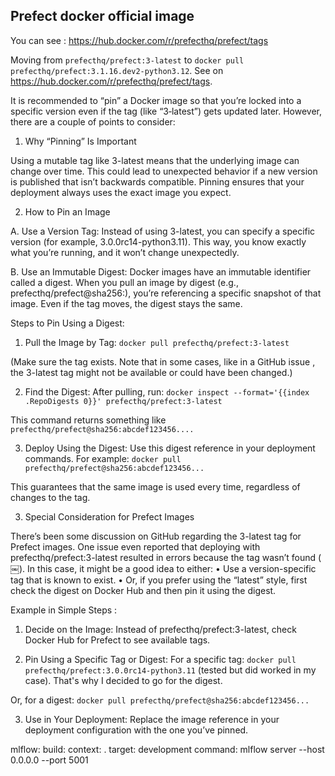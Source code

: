 ## Prefect docker official image

You can see : https://hub.docker.com/r/prefecthq/prefect/tags

Moving from `prefecthq/prefect:3-latest` to `docker pull prefecthq/prefect:3.1.16.dev2-python3.12`. See on https://hub.docker.com/r/prefecthq/prefect/tags.

It is recommended to “pin” a Docker image so that you’re locked into a specific version even if the tag (like “3‑latest”) gets updated later. However, there are a couple of points to consider:

1. Why “Pinning” Is Important

Using a mutable tag like 3-latest means that the underlying image can change over time. This could lead to unexpected behavior if a new version is published that isn’t backwards compatible. Pinning ensures that your deployment always uses the exact image you expect.

2. How to Pin an Image

A. Use a Version Tag:
Instead of using 3-latest, you can specify a specific version (for example, 3.0.0rc14-python3.11). This way, you know exactly what you’re running, and it won’t change unexpectedly.

B. Use an Immutable Digest:
Docker images have an immutable identifier called a digest. When you pull an image by digest (e.g., prefecthq/prefect@sha256:<digest>), you’re referencing a specific snapshot of that image. Even if the tag moves, the digest stays the same.

Steps to Pin Using a Digest:
1. Pull the Image by Tag: `docker pull prefecthq/prefect:3-latest`

(Make sure the tag exists. Note that in some cases, like in a GitHub issue , the 3-latest tag might not be available or could have been changed.)

2. Find the Digest:
After pulling, run: `docker inspect --format='{{index .RepoDigests 0}}' prefecthq/prefect:3-latest`

This command returns something like `prefecthq/prefect@sha256:abcdef123456....`

3. Deploy Using the Digest:
Use this digest reference in your deployment commands. For example: `docker pull prefecthq/prefect@sha256:abcdef123456...`

This guarantees that the same image is used every time, regardless of changes to the tag.

3. Special Consideration for Prefect Images

There’s been some discussion on GitHub regarding the 3-latest tag for Prefect images. One issue even reported that deploying with prefecthq/prefect:3-latest resulted in errors because the tag wasn’t found ([ ￼](https://github.com/PrefectHQ/prefect/issues/14384)). In this case, it might be a good idea to either:
	•	Use a version-specific tag that is known to exist.
	•	Or, if you prefer using the “latest” style, first check the digest on Docker Hub and then pin it using the digest.

Example in Simple Steps :

1. Decide on the Image:
Instead of prefecthq/prefect:3-latest, check Docker Hub for Prefect to see available tags.

2. Pin Using a Specific Tag or Digest:
For a specific tag: `docker pull prefecthq/prefect:3.0.0rc14-python3.11` (tested but did worked in my case). That's why I decided to go for the digest.

Or, for a digest: `docker pull prefecthq/prefect@sha256:abcdef123456...`


3. Use in Your Deployment:
Replace the image reference in your deployment configuration with the one you’ve pinned.


mlflow:
    build:
      context: .
      target: development
    command: mlflow server --host 0.0.0.0 --port 5001